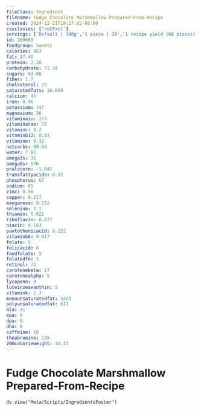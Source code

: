 ```yaml
---
fileClass: Ingredient
filename: Fudge Chocolate Marshmallow Prepared-From-Recipe
created: 2024-12-21T19:27:02-06:00
cssclasses: ['nutFact']
servings: ['Default | 100g','1 piece | 20','1 recipe yield (60 pieces) | 1229']
id: 169669
foodgroup: Sweets
calories: 453
fat: 17.48
protein: 2.26
carbohydrate: 71.34
sugars: 64.06
fiber: 1.7
cholesterol: 25
saturatedfats: 10.669
calcium: 45
iron: 0.96
potassium: 147
magnesium: 36
vitaminaiu: 273
vitaminarae: 75
vitaminc: 0.2
vitaminb12: 0.03
vitamine: 0.32
netcarbs: 69.64
water: 7.82
omega3s: 31
omega6s: 576
pralscore: -1.047
transfattyacids: 0.32
phosphorus: 67
sodium: 85
zinc: 0.58
copper: 0.217
manganese: 0.232
selenium: 2.1
thiamin: 0.022
riboflavin: 0.077
niacin: 0.163
pantothenicacid: 0.122
vitaminb6: 0.017
folate: 5
folicacid: 0
foodfolate: 5
folatedfe: 5
retinol: 73
carotenebeta: 17
carotenealpha: 0
lycopene: 0
luteinzeaxanthin: 5
vitamink: 2.3
monounsaturatedfat: 5205
polyunsaturatedfat: 611
ala: 31
epa: 0
dpa: 0
dha: 0
caffeine: 18
theobromine: 139
200calorieweight: 44.15
---
```


# Fudge Chocolate Marshmallow Prepared-From-Recipe

```dataviewjs
dv.view("Meta/Scripts/IngredientsFooter")
```
